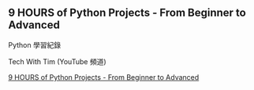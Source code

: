 ## 9 HOURS of Python Projects - From Beginner to Advanced

Python 學習紀錄

Tech With Tim (YouTube 頻道)

[9 HOURS of Python Projects - From Beginner to Advanced](https://www.youtube.com/watch?v=NpmFbWO6HPU)
